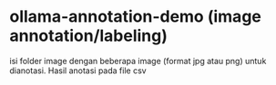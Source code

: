 # ollama-annotation-demo  (image annotation/labeling)
isi folder image dengan beberapa image (format jpg atau png) untuk dianotasi. Hasil anotasi pada file csv
